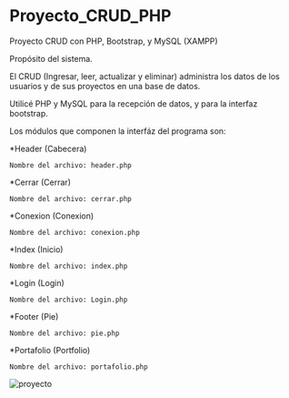 # Proyecto_CRUD_PHP

Proyecto CRUD con PHP, Bootstrap, y MySQL (XAMPP)

Propósito del sistema.

El CRUD (Ingresar, leer, actualizar y eliminar) administra los datos de los usuarios y de sus proyectos en una base de datos.

Utilicé PHP y MySQL para la recepción de datos, y para la interfaz bootstrap.

Los módulos que componen la interfáz del programa son:

*Header (Cabecera)

	Nombre del archivo: header.php 
  
*Cerrar (Cerrar)

	Nombre del archivo: cerrar.php
  
*Conexion (Conexion)

	Nombre del archivo: conexion.php
  
*Index (Inicio)

	Nombre del archivo: index.php
  
*Login (Login)

	Nombre del archivo: Login.php
  
*Footer (Pie)

	Nombre del archivo: pie.php
 
*Portafolio (Portfolio)

	Nombre del archivo: portafolio.php
  
  
  
  
![proyecto](https://user-images.githubusercontent.com/108028898/210557827-4a5e93c4-b197-4783-b1b6-f8d52c745649.png)

